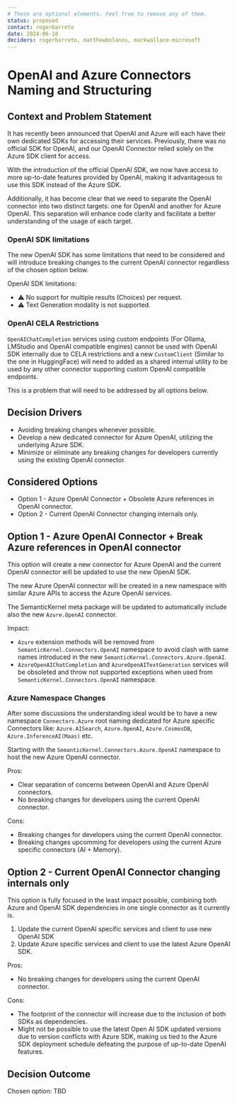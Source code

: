 ```yaml
---
# These are optional elements. Feel free to remove any of them.
status: proposed
contact: rogerbarreto
date: 2024-06-10
deciders: rogerbarreto, matthewbolanos, markwallace-microsoft
---
```


# OpenAI and Azure Connectors Naming and Structuring

## Context and Problem Statement

It has recently been announced that OpenAI and Azure will each have their own dedicated SDKs for accessing their services. Previously, there was no official SDK for OpenAI, and our OpenAI Connector relied solely on the Azure SDK client for access.

With the introduction of the official OpenAI SDK, we now have access to more up-to-date features provided by OpenAI, making it advantageous to use this SDK instead of the Azure SDK.

Additionally, it has become clear that we need to separate the OpenAI connector into two distinct targets: one for OpenAI and another for Azure OpenAI. This separation will enhance code clarity and facilitate a better understanding of the usage of each target.

### OpenAI SDK limitations

The new OpenAI SDK has some limitations that need to be considered and will introduce breaking changes to the current OpenAI connector regardless of the chosen option below.

OpenAI SDK limitations:

- ⚠️ No support for multiple results (Choices) per request.
- ⚠️ Text Generation modality is not supported.

### OpenAI CELA Restrictions

`OpenAIChatCompletion` services using custom endpoints (For Ollama, LMStudio and OpenAI compatible engines) cannot be used with OpenAI SDK internally due to CELA restrictions and a new `CustomClient` (Similar to the one in HuggingFace) will need to added as a shared internal utility to be used by any other connector supporting custom OpenAI compatible endpoints.

This is a problem that will need to be addressed by all options below.

## Decision Drivers

- Avoiding breaking changes whenever possible.
- Develop a new dedicated connector for Azure OpenAI, utilizing the underlying Azure SDK.
- Minimize or eliminate any breaking changes for developers currently using the existing OpenAI connector.

## Considered Options

- Option 1 - Azure OpenAI Connector + Obsolete Azure references in OpenAI connector.
- Option 2 - Current OpenAI Connector changing internals only.

## Option 1 - Azure OpenAI Connector + Break Azure references in OpenAI connector

This option will create a new connector for Azure OpenAI and the current OpenAI connector will be updated to use the new OpenAI SDK.

The new Azure OpenAI connector will be created in a new namespace with similar Azure APIs to access the Azure OpenAI services.

The SemanticKernel meta package will be updated to automatically include also the new `Azure.OpenAI` connector.

Impact:

- `Azure` extension methods will be removed from `SemanticKernel.Connectors.OpenAI` namespace to avoid clash with same names introduced in the new `SemanticKernel.Connectors.Azure.OpenAI`.
- `AzureOpenAIChatCompletion` and `AzureOpenAITextGeneration` services will be obsoleted and throw not supported exceptions when used from `SemanticKernel.Connectors.OpenAI` namespace.

### Azure Namespace Changes

After some discussions the understanding ideal would be to have a new namespace `Connectors.Azure` root naming dedicated for Azure specific Connectors like: `Azure.AISearch`, `Azure.OpenAI`, `Azure.CosmosDB`, `Azure.InferenceAI(Maas)` etc.

Starting with the `SemanticKernel.Connectors.Azure.OpenAI` namespace to host the new Azure OpenAI connector.

Pros:

- Clear separation of concerns between OpenAI and Azure OpenAI connectors.
- No breaking changes for developers using the current OpenAI connector.

Cons:

- Breaking changes for developers using the current OpenAI connector.
- Breaking changes upcomming for developers using the current Azure specific connectors (AI + Memory).

## Option 2 - Current OpenAI Connector changing internals only

This option is fully focused in the least impact possible, combining both Azure and OpenAI SDK dependencies in one single connector as it currently is.

1. Update the current OpenAI specific services and client to use new OpenAI SDK
2. Update Azure specific services and client to use the latest Azure OpenAI SDK.

Pros:

- No breaking changes for developers using the current OpenAI connector.

Cons:

- The footprint of the connector will increase due to the inclusion of both SDKs as dependencies.
- Might not be possible to use the latest Open AI SDK updated versions due to version conflicts with Azure SDK, making us tied to the Azure SDK deployment schedule defeating the purpose of up-to-date OpenAI features.

## Decision Outcome

Chosen option: TBD
